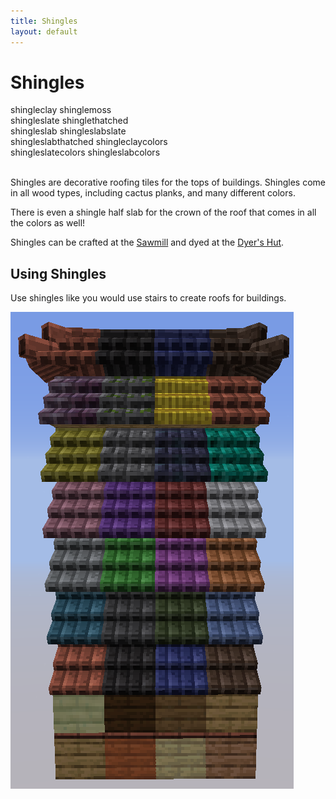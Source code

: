 ```yaml
---
title: Shingles
layout: default
---
```

# Shingles


<div class="infobox box text-center">
    <recipe>shingleclay</recipe>
    <recipe>shinglemoss</recipe><br>
    <recipe>shingleslate</recipe>
    <recipe>shinglethatched</recipe><br>
    <recipe>shingleslab</recipe>
    <recipe>shingleslabslate</recipe><br>
    <recipe>shingleslabthatched</recipe>
    <recipe>shingleclaycolors</recipe><br>
    <recipe>shingleslatecolors</recipe>
    <recipe>shingleslabcolors</recipe><br>
</div>
<br>

Shingles are decorative roofing tiles for the tops of buildings. Shingles come in all wood types, including cactus planks, and many different colors. 

There is even a shingle half slab for the crown of the roof that comes in all the colors as well!

Shingles can be crafted at the [Sawmill](../../source/buildings/sawmill) and dyed at the [Dyer's Hut](../../source/buildings/dyer).
<br>

## Using Shingles

Use shingles like you would use stairs to create roofs for buildings.

<img src="../../assets/images/items/shingles.png" alt="Shingles"/>
 
